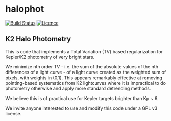 # halophot
[![Build Status](https://travis-ci.org/OxES/k2sc.svg?branch=master)](https://travis-ci.org/OxES/k2sc)
[![Licence](http://img.shields.io/badge/license-GPLv3-blue.svg?style=flat)](http://www.gnu.org/licenses/gpl-3.0.html)

## K2 Halo Photometry

This is code that implements a Total Variation (TV) based regularization for Kepler/K2 photometry of very bright stars. 

We minimize nth order TV - i.e. the sum of the absolute values of the nth differences of a light curve - of a light curve created as the weighted sum of pixels, with weights in (0,1). This appears remarkably effective at removing pointing-based systematics from K2 lightcurves where it is impractical to do photometry otherwise and apply more standard detrending methods. 

We believe this is of practical use for Kepler targets brighter than  Kp ~ 6. 

We invite anyone interested to use and modify this code under a GPL v3 license. 